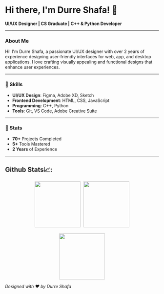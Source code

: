 # Hi there, I'm Durre Shafa! 👋


**UI/UX Designer | CS Graduate | C++ & Python Developer**

---

### About Me

Hi! I'm Durre Shafa, a passionate UI/UX designer with over 2 years of experience designing user-friendly interfaces for web, app, and desktop applications. I love crafting visually appealing and functional designs that enhance user experiences.

---

### 🚀 Skills

- **UI/UX Design**: Figma, Adobe XD, Sketch
- **Frontend Development**: HTML, CSS, JavaScript
- **Programming**: C++, Python
- **Tools**: Git, VS Code, Adobe Creative Suite

---

### 🌟 Stats

- **70+** Projects Completed  
- **5+** Tools Mastered  
- **2 Years** of Experience

---
 ## Github Stats📈:
<!-- Top Section: Two Images Side by Side -->
<div style="display: flex; justify-content: center; gap: 10px; margin-bottom: 20px;">
    <a href="https://github.com/durreshafa">
        <img height="150em" src="https://github-readme-stats-git-masterrstaa-rickstaa.vercel.app/api?username=durreshafa&show_icons=true&theme=nightowl&include_all_commits=true&count_private=true&hide_border=true"/>
    </a>
    <a href="https://github.com/durreshafa">
        <img height="150em" src="https://github-readme-stats-eight-theta.vercel.app/api/top-langs/?username=durreshafa&langs_count=12&layout=compact&langs_count=8&theme=nightowl&include_all_commits=true&count_private=true&hide_border=true" />
    </a>
</div>

<!-- Bottom Section: Single Image Centered -->
<p align="center">
    <a href="https://github.com/durreshafa"> 
        <img height="150em" src="https://github-readme-streak-stats.herokuapp.com/?user=durreshafa&show_icons=true&locale=en&layout=demo&theme=nightowl&hide_border=true" /> 
    </a>
</p>


_Designed with ❤️ by Durre Shafa_


